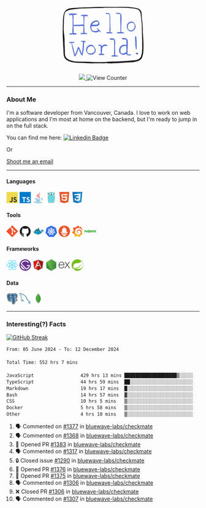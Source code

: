 <div align="center">
    <img src="./img/hello_world.webp" height="200px" width="">
    <div>
        <a href="https://www.linkedin.com/in/ajhollid">
            <img src="https://img.shields.io/badge/LinkedIn-blue"/>
        </a>
        <img src="https://komarev.com/ghpvc/?username=ajhollid&color=yellow" alt="View Counter">
    </div>
</div>

---

### About Me

I'm a software developer from Vancouver, Canada. I love to work on web applications and I'm most at home on the backend, but I'm ready to jump in on the full stack.

You can find me here: [![Linkedin Badge](https://img.shields.io/badge/-ajhollid-blue?style=flat&logo=Linkedin&logoColor=white)](https://www.linkedin.com/in/ajhollid)

Or

[Shoot me an email](mailto:ajhollid@gmail.com)

---

#### Languages

<div>
    <img src="./img/devicons/javascript-original.svg" width=30 height=30 alt="JavaScript">
    <img src="/img/devicons/typescript-original.svg" width=30 height=30 alt="TypeScript">
    <img src="./img/devicons/java-original.svg" width=30 height=30 alt="Java">
    <img src="./img/devicons/go-original.svg" width=30 height=30 alt="Golang">
    <img src="./img/devicons/html5-original.svg" width=30 height=30 alt="HTML 5">
    <img src="./img/devicons/css3-original.svg" width=30 height=30 alt="CSS 3">
</div>

#### Tools

<div>
    <img src="./img/devicons/git-original.svg" width=30 height=30 alt="Git">
    <img src="./img/devicons/github-original.svg" width=30 height=30 alt="Github">
    <img src="./img/devicons/docker-original.svg" width=30 
    height=30 alt="Docker">
    <img src="./img/devicons/kubernetes-original.svg" width=30 height=30 alt="K8">
    <img src="./img/devicons/prometheus-original.svg" width=30 height=30 alt="Prometheus">
    <img src="./img/devicons/grafana-original.svg" width=30 height=30 alt="Grafana">
    <img src="./img/devicons/nginx-original.svg" width=30 height=30 alt="Nginx">
</div>

#### Frameworks

<div>
    <img src="./img/devicons/react-original.svg" width=30 height=30 alt="React">
    <img src="./img/devicons/gatsby-original.svg" width=30 height=30 alt="Gatsby">
    <img src="./img/devicons/angularjs-original.svg" width=30 height=30 alt="AngularJS">
    <img src="./img/devicons/nodejs-original.svg" width=30 height=30 alt="NodeJS">
    <img src="./img/devicons/express-original.svg" width=30 height=30 alt="Express">
    <img src="./img/devicons/spring-original.svg" width=30 height=30 alt="Spring">
</div>

#### Data

<div>
    <img src="./img/devicons/postgresql-original.svg" width=30 height=30 alt="Postgresql">
    <img src="./img/devicons/mysql-original.svg" width=30 height=30 alt="Mysql">
    <img src="./img/devicons/mongodb-original.svg" width=30 height=30 alt="MongoDB">
</div>

---

### Interesting(?) Facts

[![GitHub Streak](http://github-readme-streak-stats.herokuapp.com?user=ajhollid)](https://git.io/streak-stats)

 <!--START_SECTION:waka-->

```txt
From: 05 June 2024 - To: 12 December 2024

Total Time: 552 hrs 7 mins

JavaScript                 429 hrs 13 mins ███████████████████▒░░░░░   77.16 %
TypeScript                 44 hrs 59 mins  ██░░░░░░░░░░░░░░░░░░░░░░░   08.09 %
Markdown                   19 hrs 17 mins  █░░░░░░░░░░░░░░░░░░░░░░░░   03.47 %
Bash                       14 hrs 57 mins  ▓░░░░░░░░░░░░░░░░░░░░░░░░   02.69 %
CSS                        10 hrs 5 mins   ▒░░░░░░░░░░░░░░░░░░░░░░░░   01.81 %
Docker                     5 hrs 58 mins   ▒░░░░░░░░░░░░░░░░░░░░░░░░   01.07 %
Other                      4 hrs 10 mins   ▒░░░░░░░░░░░░░░░░░░░░░░░░   00.75 %
```

<!--END_SECTION:waka-->


<!--START_SECTION:activity-->
1. 🗣 Commented on [#1377](https://github.com/bluewave-labs/checkmate/issues/1377#issuecomment-2541535027) in [bluewave-labs/checkmate](https://github.com/bluewave-labs/checkmate)
2. 🗣 Commented on [#1368](https://github.com/bluewave-labs/checkmate/issues/1368#issuecomment-2541123682) in [bluewave-labs/checkmate](https://github.com/bluewave-labs/checkmate)
3. 💪 Opened PR [#1383](https://github.com/bluewave-labs/checkmate/pull/1383) in [bluewave-labs/checkmate](https://github.com/bluewave-labs/checkmate)
4. 🗣 Commented on [#1317](https://github.com/bluewave-labs/checkmate/issues/1317#issuecomment-2540495294) in [bluewave-labs/checkmate](https://github.com/bluewave-labs/checkmate)
5. 🔒 Closed issue [#1290](https://github.com/bluewave-labs/checkmate/issues/1290) in [bluewave-labs/checkmate](https://github.com/bluewave-labs/checkmate)
6. 💪 Opened PR [#1376](https://github.com/bluewave-labs/checkmate/pull/1376) in [bluewave-labs/checkmate](https://github.com/bluewave-labs/checkmate)
7. 💪 Opened PR [#1375](https://github.com/bluewave-labs/checkmate/pull/1375) in [bluewave-labs/checkmate](https://github.com/bluewave-labs/checkmate)
8. 🗣 Commented on [#1306](https://github.com/bluewave-labs/checkmate/pull/1306#issuecomment-2540466200) in [bluewave-labs/checkmate](https://github.com/bluewave-labs/checkmate)
9. ❌ Closed PR [#1306](https://github.com/bluewave-labs/checkmate/pull/1306) in [bluewave-labs/checkmate](https://github.com/bluewave-labs/checkmate)
10. 🗣 Commented on [#1307](https://github.com/bluewave-labs/checkmate/pull/1307#issuecomment-2540465981) in [bluewave-labs/checkmate](https://github.com/bluewave-labs/checkmate)
<!--END_SECTION:activity-->

